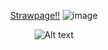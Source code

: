 <div align="center">

[Strawpage!!](https://maxims.straw.page)    ![image](https://github.com/user-attachments/assets/0036ca02-9435-4c6a-811a-1610e9cfe66a)


![Alt text](https://media.tenor.com/u_kYdp2NcawAAAAj/idv-identity-v.gif)


</div>
